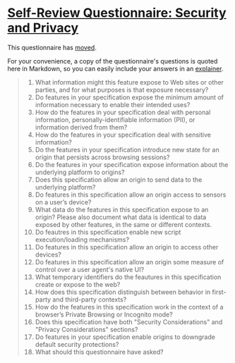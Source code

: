 # [Self-Review Questionnaire: Security and Privacy](https://w3ctag.github.io/security-questionnaire/)

This questionnaire has [moved](https://w3ctag.github.io/security-questionnaire/).

For your convenience, a copy of the questionnaire's questions is quoted here in Markdown, so you can easily include your answers in an [explainer](https://github.com/w3ctag/w3ctag.github.io/blob/master/explainers.md).

> 01. What information might this feature expose to Web sites or other parties,
>     and for what purposes is that exposure necessary?
> 02. Do features in your specification expose the minimum amount of information
>     necessary to enable their intended uses?
> 03. How do the features in your specification deal with personal information,
>     personally-identifiable information (PII), or information derived from
>     them?
> 04. How do the features in your specification deal with sensitive information?
> 05. Do the features in your specification introduce new state for an origin
>     that persists across browsing sessions?
> 06. Do the features in your specification expose information about the
>     underlying platform to origins?
> 07. Does this specification allow an origin to send data to the underlying
>     platform?
> 08. Do features in this specification allow an origin access to sensors on a user’s
>     device?
> 09. What data do the features in this specification expose to an origin? Please
>     also document what data is identical to data exposed by other features, in the
>     same or different contexts.
> 10. Do feautres in this specification enable new script execution/loading
>     mechanisms?
> 11. Do features in this specification allow an origin to access other devices?
> 12. Do features in this specification allow an origin some measure of control over
>     a user agent's native UI?
> 13. What temporary identifiers do the feautures in this specification create or
>     expose to the web?
> 14. How does this specification distinguish between behavior in first-party and
>     third-party contexts?
> 15. How do the features in this specification work in the context of a browser’s
>     Private Browsing or Incognito mode?
> 16. Does this specification have both "Security Considerations" and "Privacy
>     Considerations" sections?
> 17. Do features in your specification enable origins to downgrade default
>     security protections?
> 18. What should this questionnaire have asked?
